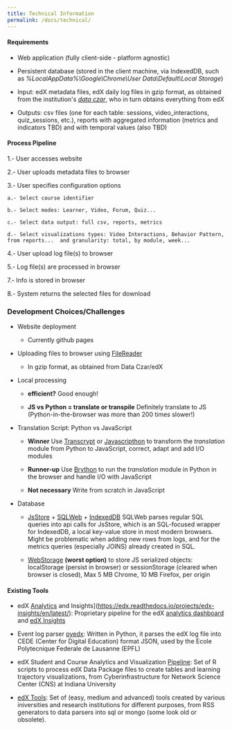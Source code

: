 ```yaml
---
title: Technical Information
permalink: /docs/technical/
---
```


#### Requirements

- Web application (fully client-side - platform agnostic)

- Persistent database (stored in the client machine, via IndexedDB, such as _%LocalAppData%\Google\Chrome\User Data\Default\Local Storage_)

- Input: edX metadata files, edX daily log files in gzip format, as obtained from the institution's [_data czar_](https://edx.readthedocs.io/projects/devdata/en/stable/internal_data_formats/data_czar.html), who in turn obtains everything from edX

- Outputs: csv files (one for each table: sessions, video_interactions, quiz_sessions, etc.), reports with aggregated information (metrics and indicators TBD) and with temporal values (also TBD)

#### Process Pipeline

1.- User accesses website

2.- User uploads metadata files to browser 

3.- User specifies configuration options

    a.- Select course identifier 
    
    b.- Select modes: Learner, Video, Forum, Quiz... 
    
    c.- Select data output: full csv, reports, metrics
    
    d.- Select visualizations types: Video Interactions, Behavior Pattern, from reports...  and granularity: total, by module, week...

4.- User upload log file(s) to browser 

5.- Log file(s) are processed in browser 

7.- Info is stored in browser 

8.- System returns the selected files for download

### Development Choices/Challenges

- Website deployment

    - Currently github pages

- Uploading files to browser using [FileReader](https://developer.mozilla.org/en-US/docs/Web/API/FileReader) 

    - In gzip format, as obtained from Data Czar/edX
        
- Local processing

    - **efficient?** Good enough!
    
    - **JS vs Python = translate or transpile** Definitely translate to JS (Python-in-the-browser was more than 200 times slower!)

- Translation Script: Python vs JavaScript

    - **Winner** Use [Transcrypt](https://www.transcrypt.org/) or [Javascripthon](https://pypi.org/project/javascripthon/) to transform the *translation* module from Python to JavaScript, correct, adapt and add I/O modules
        
    - **Runner-up** Use [Brython](https://www.brython.info/index.html) to run the *translation* module in Python in the browser and handle I/O with JavaScript
    
    - **Not necessary** Write from scratch in JavaScript 

- Database

    - [JsStore](https://github.com/ujjwalguptaofficial/JsStore) + [SQLWeb](https://github.com/ujjwalguptaofficial/sqlweb) + [IndexedDB](https://developer.mozilla.org/en-US/docs/Web/API/IndexedDB_API) SQLWeb parses regular SQL queries into api calls for JsStore, which is an SQL-focused wrapper for IndexedDB, a local key-value store in most modern browsers. Might be problematic when adding new rows from logs, and for the metrics queries (especially JOINS) already created in SQL.  
    
    - [WebStorage](https://developer.mozilla.org/en-US/docs/Web/API/Web_Storage_API) **(worst option)** to store JS serialized objects: localStorage (persist in browser) or sessionStorage (cleared when browser is closed), Max 5 MB Chrome, 10 MB Firefox, per origin

#### Existing Tools

- edX [Analytics](https://github.com/edx/edx-analytics-pipeline) and Insights](https://edx.readthedocs.io/projects/edx-insights/en/latest/): Proprietary pipeline for the edX [analytics dashboard](https://github.com/edx/edx-analytics-dashboard) and [edX Insights](https://edx.readthedocs.io/projects/edx-insights/en/latest/index.html#)

- Event log parser [pyedx](https://github.com/epfl-cede/pyedx): Written in Python, it parses the edX log file into CEDE (Center for Digital Education) format JSON, used by the Ecole Polytecnique Federale de Lausanne (EPFL)

- edX Student and Course Analytics and Visualization [Pipeline](https://github.com/cns-iu/edx-learnertrajectorynetpipeline): Set of R scripts to process edX Data Package files to create tables and learning trajectory visualizations, from Cyberinfrastructure for Network Science Center (CNS) at Indiana University

- [edX Tools](https://github.com/edx/edx-tools/wiki): Set of (easy, medium and advanced) tools created by various iniversities and research institutions for different purposes, from RSS generators to data parsers into sql or mongo (some look old or obsolete).
